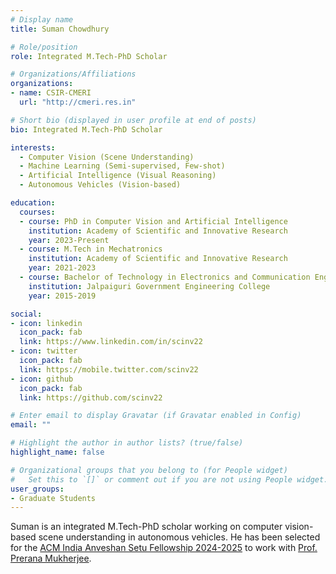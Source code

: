 ```yaml
---
# Display name
title: Suman Chowdhury

# Role/position
role: Integrated M.Tech-PhD Scholar

# Organizations/Affiliations
organizations:
- name: CSIR-CMERI
  url: "http://cmeri.res.in"

# Short bio (displayed in user profile at end of posts)
bio: Integrated M.Tech-PhD Scholar

interests:
  - Computer Vision (Scene Understanding)
  - Machine Learning (Semi-supervised, Few-shot)
  - Artificial Intelligence (Visual Reasoning)
  - Autonomous Vehicles (Vision-based)

education:
  courses:
  - course: PhD in Computer Vision and Artificial Intelligence
    institution: Academy of Scientific and Innovative Research
    year: 2023-Present
  - course: M.Tech in Mechatronics
    institution: Academy of Scientific and Innovative Research
    year: 2021-2023
  - course: Bachelor of Technology in Electronics and Communication Engineering
    institution: Jalpaiguri Government Engineering College
    year: 2015-2019

social:
- icon: linkedin
  icon_pack: fab
  link: https://www.linkedin.com/in/scinv22
- icon: twitter
  icon_pack: fab
  link: https://mobile.twitter.com/scinv22
- icon: github
  icon_pack: fab
  link: https://github.com/scinv22

# Enter email to display Gravatar (if Gravatar enabled in Config)
email: ""

# Highlight the author in author lists? (true/false)
highlight_name: false

# Organizational groups that you belong to (for People widget)
#   Set this to `[]` or comment out if you are not using People widget.
user_groups:
- Graduate Students
---
```


Suman is an integrated M.Tech-PhD scholar working on computer vision-based scene understanding in autonomous vehicles. He has been selected for the [ACM India Anveshan Setu Fellowship 2024-2025](https://www.acm.org/articles/acm-india-bulletins/2024/announcing-acm-india-anveshan-setu-fellows) to work with [Prof. Prerana Mukherjee](https://www.jnu.ac.in/content/prerana).
